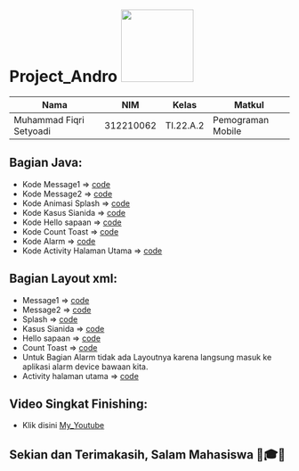 # Project_Andro <img src=https://lh3.googleusercontent.com/LYUDWiiqyTSiwzbPsJnYhfTzA3kUAoYgRy_1mpKTZOuLtpaMTaNdPKm8Xesm5mxA_zUSIGy6RO4PxhUnIDgTgbmroxgVpudnc0XKWW0cByZXppI2WGo width="130px">
|**Nama**|**NIM**|**Kelas**|**Matkul**|
|----|---|-----|------|
|Muhammad Fiqri Setyoadi|312210062|TI.22.A.2|Pemograman Mobile|

## Bagian Java:
- Kode Message1 => [code](CodeJava/FirstActivity.java) 
- Kode Message2 => [code](CodeJava/SecondActivity.java)
- Kode Animasi Splash => [code](CodeJava/SplashActivity.java)
- Kode Kasus Sianida => [code](CodeJava/scrollsianida.java)
- Kode Hello sapaan => [code](CodeJava/hello.java)
- Kode Count Toast => [code](CodeJava/count.java)
- Kode Alarm => [code](CodeJava/AlarmReceiver.java)
- Kode Activity Halaman Utama => [code](CodeJava/MainActivityFix.java)

## Bagian Layout xml:
- Message1 => [code](Code.xml/activity_satu.xml)
- Message2 => [code](Code.xml/activity_dua.xml)
- Splash => [code](Code.xml/activity_splash.xml)
- Kasus Sianida => [code](Code.xml/activity_scroll_love_sianida.xml)
- Hello sapaan => [code](Code.xml/activity_hello.xml)
- Count Toast => [code](Code.xml/activity_notif.xml)
- Untuk Bagian Alarm tidak ada Layoutnya karena langsung masuk ke aplikasi alarm device bawaan kita.
- Activity halaman utama => [code](Code.xml/activity_main.xml)

## Video Singkat Finishing:
- Klik disini [My_Youtube](https://youtu.be/gFkQpRzfWDg)

## Sekian dan Terimakasih, Salam Mahasiswa 🙏🎓😊